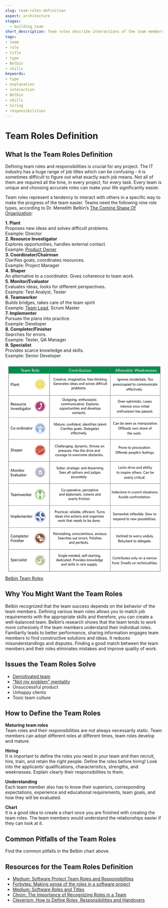 ```yaml
---
slug: team-roles-definition
aspect: architecture
stages:
  - building_team
short_description: Team roles describe interactions of the team members. The goal of defining the team roles is to make the progress of the team smoother and easier.
tags:
- team
- role
- title
- type
- Belbin
- skills
keywords:
- type
- explanation
- interaction
- Belbin
- skills
- hiring
- responsibilities
---
```

# Team Roles Definition

## What Is the Team Roles Definition

Defining team roles and responsibilities is crucial for any project. The IT industry has a huge range of job titles which can be confusing - it is sometimes difficult to figure out what exactly each job means. Not all of them are required all the time, in every project, for every task. Every team is unique and choosing accurate roles can make your life significantly easier.

Team roles represent a tendency to interact with others in a specific way to make the progress of the team easier. Teams need the following nine role types, according to Dr. Meredith Belbin’s [The Coming Shape Of Organization](http://www.belbin.ie/the-coming-shape-of-organization/):

**1. Plant**  
    Proposes new ideas and solves difficult problems.  
    Example: Director  
**2. Resource Investigator**  
    Explores opportunities, handles external contact.  
    Example: [Product Owner](practices/product-owner)  
**3. Coordinator/Chairman**  
    Clarifies goals, coordinates resources.  
    Example: Project Manager  
**4. Shaper**  
	An alternative to a coordinator. Gives coherence to team work.  
**5. Monitor/Evaluator**  
	Evaluates ideas, looks for different perspectives.  
	Example: Test Analyst, Tester  
**6. Teamworker**  
	Builds bridges, takes care of the team spirit  
	Example: [Team Lead](/practices/team-lead), Scrum Master  
**7. Implementer**  
  Pursues the plans into practice.  
  Example: Developer  
**8. Completer/Finisher**  
	Searches for errors.  
	Example: Tester, QA Manager  
**9. Specialist**  
	Provides scarce knowledge and skills.  
	Example: Senior Developer  

![Belbin Team Roles](/files/team_roles_definition.png)
[Belbin Team Roles](https://www.prepearl.net/belbin-team-roles/)

## Why You Might Want the Team Roles

Belbin recognized that the team success depends on the behavior of the team members. Defining various team roles allows you to match job requirements with the appropriate skills and  therefore, you can create a well-balanced team. Belbin’s research shows that the team tends to work more cohesively if the team members understand their individual roles. Familiarity leads to better performance, sharing information engages team members to find constructive solutions and ideas. It reduces misunderstandings and disputes. Finding a good match between the team members and their roles eliminates mistakes and improve quality of work.

## Issues the Team Roles Solve

- [Demotivated team](/issues/demotivated-team)
- ["Not my problem" mentality](/issues/not-my-problem-mentality)
- Unsuccessful product
- Unhappy clients
- Toxic team culture

## How to Define the Team Roles

**Maturing team roles**  
  Team roles and their responsibilities are not always necessarily static. Team members can adopt different roles at different times, team roles develop and mature.  

**Hiring**  
  It is important to define the roles you need in your team and then recruit, hire, train, and retain the right people. Define the roles before hiring! Look into the applicants’ qualifications, characteristics, strengths, and weeknesses. Explain clearly their responsibilities to them.  

**Understanding**  
  Each team member also has to know their superiors, corresponding expectations, experience and educational requirements, team goals, and how they will be evaluated.  

**Chart**  
  It is a good idea to create a chart once you are finished with creating the team roles. The team members would understand the relationships easier if they can look at it.   

## Common Pitfalls of the Team Roles

Find the common pitfalls in the  Belbin chart above.  

## Resources for the Team Roles Definition

- [Medium: Software Project Team Roles and Responsibilities](https://medium.com/@SherrieRose/software-project-team-roles-and-responsibilities-152a7d575759)
- [Forbytes: Making sense of the roles in a software project](https://forbytes.com/frequently-asked-questions/roles-and-responsibilities/)
- [Medium: Software Roles and Titles](https://medium.com/javascript-scene/software-roles-and-titles-e3f0b69c410c)
- [Chron: The Importance of Recognizing Roles in a Team](https://smallbusiness.chron.com/importance-recognizing-roles-team-31499.html)
- [Cleverism: How to Define Roles, Responsibilities and Handovers](https://www.cleverism.com/how-to-define-roles-responsibilities-handovers/)
